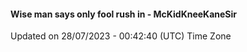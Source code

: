 #### Wise man says only fool rush in - McKidKneeKaneSir
Updated on 28/07/2023 - 00:42:40 (UTC) Time Zone

